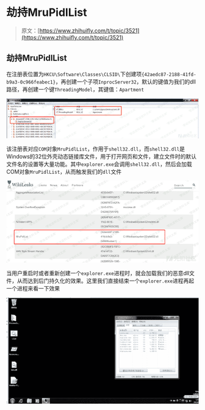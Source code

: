 # 劫持MruPidlList

> 原文：[https://www.zhihuifly.com/t/topic/3521](https://www.zhihuifly.com/t/topic/3521)

## 劫持MruPidlList

在注册表位置为`HKCU\Software\Classes\CLSID\`下创建项`{42aedc87-2188-41fd-b9a3-0c966feabec1}`，再创建一个子项`InprocServer32`，默认的键值为我们的dll路径，再创建一个键`ThreadingModel`，其键值：`Apartment`

![image](img/8e9058a8e3c0b91974fbd543338d15bc.png)

该注册表对应`COM`对象`MruPidlList`，作用于`shell32.dll`，而`shell32.dll`是Windows的32位外壳动态链接库文件，用于打开网页和文件，建立文件时的默认文件名的设置等大量功能。其中`explorer.exe`会调用`shell32.dll`，然后会加载COM对象`MruPidlList`，从而触发我们的`dll`文件

![image](img/cb3790579e7a96ec5d78c5ea848b6ceb.png)

当用户重启时或者重新创建一个`explorer.exe`进程时，就会加载我们的恶意dll文件，从而达到后门持久化的效果。这里我们直接结束一个`explorer.exe`进程再起一个进程来看一下效果

![image](img/c2f8c83f598e2453759c92fe861f61ae.png)